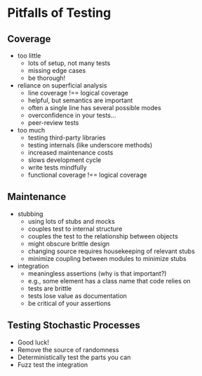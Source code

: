 Pitfalls of Testing
===================

Coverage
--------

 * too little
   * lots of setup, not many tests
   * missing edge cases
   * be thorough!
 * reliance on superficial analysis
   * line coverage !== logical coverage
   * helpful, but semantics are important
   * often a single line has several possible modes
   * overconfidence in your tests...
   * peer-review tests
 * too much
   * testing third-party libraries
   * testing internals (like underscore methods)
   * increased maintenance costs
   * slows development cycle
   * write tests mindfully
   * functional coverage !== logical coverage

Maintenance
-----------

 * stubbing
   * using lots of stubs and mocks
   * couples test to internal structure
   * couples the test to the relationship between objects
   * might obscure brittle design
   * changing source requires housekeeping of relevant stubs
   * minimize coupling between modules to minimize stubs
 * integration
   * meaningless assertions (why is that important?)
   * e.g., some element has a class name that code relies on
   * tests are brittle
   * tests lose value as documentation
   * be critical of your assertions

Testing Stochastic Processes
----------------------------

 * Good luck!
 * Remove the source of randomness
 * Deterministically test the parts you can
 * Fuzz test the integration


